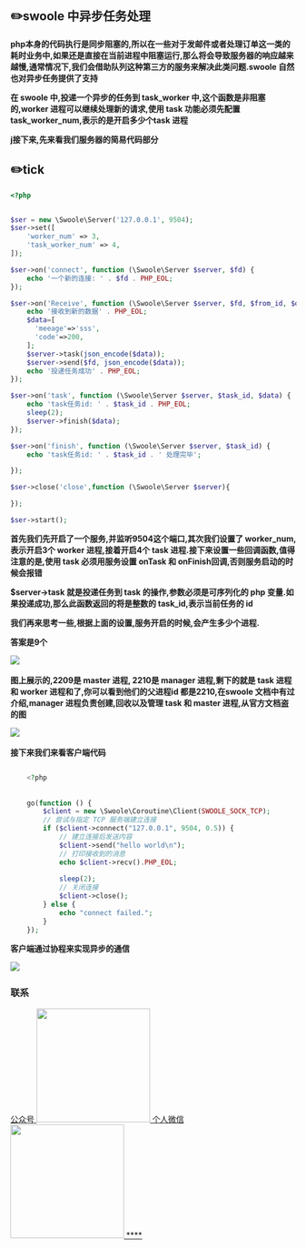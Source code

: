 ## :pencil2:swoole 中异步任务处理
  
  **php本身的代码执行是同步阻塞的,所以在一些对于发邮件或者处理订单这一类的耗时业务中,如果还是直接在当前进程中阻塞运行,那么将会导致服务器的响应越来越慢,通常情况下,我们会借助队列这种第三方的服务来解决此类问题.swoole 自然也对异步任务提供了支持**

**在 swoole 中,投递一个异步的任务到 task_worker 中,这个函数是非阻塞的,worker 进程可以继续处理新的请求,使用 task 功能必须先配置 task_worker_num,表示的是开启多少个task 进程**


**j接下来,先来看我们服务器的简易代码部分**
## :pencil2:tick 

```php
<?php


$ser = new \Swoole\Server('127.0.0.1', 9504);
$ser->set([
    'worker_num' => 3,
    'task_worker_num' => 4,
]);

$ser->on('connect', function (\Swoole\Server $server, $fd) {
    echo '一个新的连接: ' . $fd . PHP_EOL;
});

$ser->on('Receive', function (\Swoole\Server $server, $fd, $from_id, $data) {
    echo '接收到新的数据' . PHP_EOL;
    $data=[
      'meeage'=>'sss',
      'code'=>200,
    ];
    $server->task(json_encode($data));
    $server->send($fd, json_encode($data));
    echo '投递任务成功' . PHP_EOL;
});

$ser->on('task', function (\Swoole\Server $server, $task_id, $data) {
    echo 'task任务id: ' . $task_id . PHP_EOL;
    sleep(2);
    $server->finish($data);
});

$ser->on('finish', function (\Swoole\Server $server, $task_id) {
    echo 'task任务id: ' . $task_id . ' 处理完毕';

});

$ser->close('close',function (\Swoole\Server $server){

});

$ser->start();

```


**首先我们先开启了一个服务,并监听9504这个端口,其次我们设置了 worker_num,表示开启3个 worker 进程,接着开启4个 task 进程.接下来设置一些回调函数,值得注意的是,使用 task 必须用服务设置 onTask 和 onFinish回调,否则服务启动的时候会报错**

**$server->task 就是投递任务到 task 的操作,参数必须是可序列化的 php 变量.如果投递成功,那么此函数返回的将是整数的 task_id,表示当前任务的 id**


**我们再来思考一些,根据上面的设置,服务开启的时候,会产生多少个进程.**

**答案是9个**

​    <img src="https://github.com/wuqinqiang/swooleForYou/blob/master/image/task-1.png" >

**图上展示的,2209是 master 进程, 2210是 manager 进程,剩下的就是 task 进程和 worker 进程和了,你可以看到他们的父进程id 都是2210,在swoole 文档中有过介绍,manager 进程负责创建,回收以及管理 task 和 master 进程,从官方文档盗的图**

​    <img src="https://github.com/wuqinqiang/swooleForYou/blob/master/image/swoole-1.png" >



**接下来我们来看客户端代码**

```php

    <?php
    
    
    go(function () {
        $client = new \Swoole\Coroutine\Client(SWOOLE_SOCK_TCP);
        // 尝试与指定 TCP 服务端建立连接
        if ($client->connect("127.0.0.1", 9504, 0.5)) {
            // 建立连接后发送内容
            $client->send("hello world\n");
            // 打印接收到的消息
            echo $client->recv().PHP_EOL;
    
            sleep(2);
            // 关闭连接
            $client->close();
        } else {
            echo "connect failed.";
        }
    });
```

**客户端通过协程来实现异步的通信**

​    <img src="https://github.com/wuqinqiang/swooleForYou/blob/master/image/task-2.png" >


### 联系
<a href="https://github.com/wuqinqiang/">
公众号
​    <img src="https://github.com/wuqinqiang/Lettcode-php/blob/master/qrcode_for_gh_c194f9d4cdb1_430.jpg" width="200px" height="200px">
个人微信  
​    <img src="https://github.com/wuqinqiang/Lettcode-php/blob/master/images/Wechat.png" width="200px" height="200px">
****
 